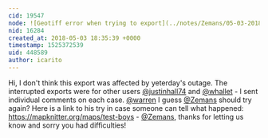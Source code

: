 ```yaml
---
cid: 19547
node: ![Geotiff error when trying to export](../notes/Zemans/05-03-2018/geotiff-error-when-trying-to-export)
nid: 16284
created_at: 2018-05-03 18:35:39 +0000
timestamp: 1525372539
uid: 448589
author: icarito
---
```


Hi, I don't think this export was affected by yeterday's outage. The interrupted exports were for other users [@justinhall74](/profile/justinhall74) and [@whallet](/profile/whallet) - I sent individual comments on each case. [@warren](/profile/warren) I guess [@Zemans](/profile/Zemans) should try again? Here is a link to his try in case someone can tell what happened: https://mapknitter.org/maps/test-boys - [@Zemans](/profile/Zemans), thanks for letting us know and sorry you had difficulties!